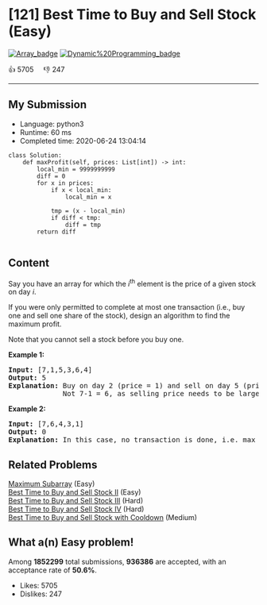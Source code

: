 # [121] Best Time to Buy and Sell Stock (Easy)

[![Array_badge](https://img.shields.io/badge/topic-Array-green.svg)](https://leetcode.com/problems/best-time-to-buy-and-sell-stock/)  [![Dynamic%20Programming_badge](https://img.shields.io/badge/topic-Dynamic%20Programming-green.svg)](https://leetcode.com/problems/best-time-to-buy-and-sell-stock/) 

:+1: 5705 &nbsp; &nbsp; :thumbsdown: 247

---

## My Submission

- Language: python3
- Runtime: 60 ms
- Completed time: 2020-06-24 13:04:14

```python3
class Solution:
    def maxProfit(self, prices: List[int]) -> int:
        local_min = 9999999999
        diff = 0
        for x in prices:
            if x < local_min:
                local_min = x
            
            tmp = (x - local_min)
            if diff < tmp:
                diff = tmp
        return diff
                
```

## Content
<p>Say you have an array for which the <em>i</em><sup>th</sup> element is the price of a given stock on day <em>i</em>.</p>

<p>If you were only permitted to complete at most one transaction (i.e., buy one and sell one share of the stock), design an algorithm to find the maximum profit.</p>

<p>Note that you cannot sell a stock before you buy one.</p>

<p><strong>Example 1:</strong></p>

<pre>
<strong>Input:</strong> [7,1,5,3,6,4]
<strong>Output:</strong> 5
<strong>Explanation:</strong> Buy on day 2 (price = 1) and sell on day 5 (price = 6), profit = 6-1 = 5.
&nbsp;            Not 7-1 = 6, as selling price needs to be larger than buying price.
</pre>

<p><strong>Example 2:</strong></p>

<pre>
<strong>Input:</strong> [7,6,4,3,1]
<strong>Output:</strong> 0
<strong>Explanation:</strong> In this case, no transaction is done, i.e. max profit = 0.
</pre>


## Related Problems
[Maximum Subarray](https://leetcode.com/problems/maximum-subarray/) (Easy) <br>
[Best Time to Buy and Sell Stock II](https://leetcode.com/problems/best-time-to-buy-and-sell-stock-ii/) (Easy) <br>
[Best Time to Buy and Sell Stock III](https://leetcode.com/problems/best-time-to-buy-and-sell-stock-iii/) (Hard) <br>
[Best Time to Buy and Sell Stock IV](https://leetcode.com/problems/best-time-to-buy-and-sell-stock-iv/) (Hard) <br>
[Best Time to Buy and Sell Stock with Cooldown](https://leetcode.com/problems/best-time-to-buy-and-sell-stock-with-cooldown/) (Medium) <br>

## What a(n) Easy problem!
Among **1852299** total submissions, **936386** are accepted, with an acceptance rate of **50.6%**. <br>

- Likes: 5705
- Dislikes: 247


